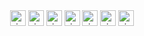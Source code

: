 <br>
<br>
<p align="center">
<a href="https://linkedin.com/in/parthoshaon" target="blank"><img align="center" src="https://cdn.jsdelivr.net/npm/simple-icons@3.0.1/icons/linkedin.svg" alt="rich-ramalho" height="25" width="25" /></a>
<a href="https://codeforces.com/profile/parthosroy" target="blank"><img align="center" src="https://cdn.jsdelivr.net/npm/simple-icons@3.0.1/icons/codeforces.svg" alt="richecr.py" height="25" width="25" /></a>
<a href="https://vjudge.net/user/parthoxyz" target="blank"><img align="center" src="https://cdn.jsdelivr.net/npm/simple-icons@3.0.1/icons/codersrank.svg" alt="rickzinho_ecr" height="25" width="25" /></a>
<a href="https://www.topcoder.com/members/parthoshaon" target="blank"><img align="center" src="https://cdn.jsdelivr.net/npm/simple-icons@3.0.1/icons/topcoder.svg" alt="rickzinho_ecr" height="25" width="25" /></a>
<a href="https://www.quora.com/profile/Partho-Shaon" target="blank"><img align="center" src="https://cdn.jsdelivr.net/npm/simple-icons@3.0.1/icons/quora.svg" alt="richecr.py" height="25" width="25" /></a>
<a href="https://www.codechef.com/users/parthoshaon" target="blank"><img align="center" src="https://cdn.jsdelivr.net/npm/simple-icons@3.0.1/icons/codechef.svg" alt="rickzinho_ecr" height="25" width="25" /></a>
<a href="https://www.hackerrank.com/parthoshaon" target="blank"><img align="center" src="https://cdn.jsdelivr.net/npm/simple-icons@3.0.1/icons/hackerrank.svg" alt="rickzinho_ecr" height="25" width="25" /></a>
</p>
